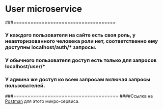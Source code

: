# User microservice
###====================================
### У каждого пользователя на сайте есть своя роль, у неавторизованного человека роли нет, соответственно ему доступны localhost/auth/* запросы.

### У обычного пользователя доступ есть только для запросов localhost/user/*

### У админа же доступ ко всем запросам включая запросы пользователей.

###=====================================
####Ссылка на [Postman](https://go.postman.co/workspace/My-Workspace~67b7d9ae-eabc-47e3-846c-b4edcee8f312/collection/19651391-5c02a543-a080-4414-b0e2-56a4b25d0270?action=share&creator=19651391) для этого микро-сервиса.